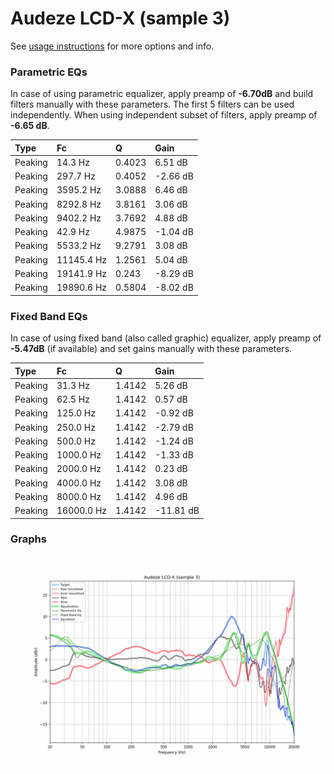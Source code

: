 # Audeze LCD-X (sample 3)
See [usage instructions](https://github.com/jaakkopasanen/AutoEq#usage) for more options and info.

### Parametric EQs
In case of using parametric equalizer, apply preamp of **-6.70dB** and build filters manually
with these parameters. The first 5 filters can be used independently.
When using independent subset of filters, apply preamp of **-6.65 dB**.

| Type    | Fc         |      Q | Gain     |
|:--------|:-----------|:-------|:---------|
| Peaking | 14.3 Hz    | 0.4023 | 6.51 dB  |
| Peaking | 297.7 Hz   | 0.4052 | -2.66 dB |
| Peaking | 3595.2 Hz  | 3.0888 | 6.46 dB  |
| Peaking | 8292.8 Hz  | 3.8161 | 3.06 dB  |
| Peaking | 9402.2 Hz  | 3.7692 | 4.88 dB  |
| Peaking | 42.9 Hz    | 4.9875 | -1.04 dB |
| Peaking | 5533.2 Hz  | 9.2791 | 3.08 dB  |
| Peaking | 11145.4 Hz | 1.2561 | 5.04 dB  |
| Peaking | 19141.9 Hz | 0.243  | -8.29 dB |
| Peaking | 19890.6 Hz | 0.5804 | -8.02 dB |

### Fixed Band EQs
In case of using fixed band (also called graphic) equalizer, apply preamp of **-5.47dB**
(if available) and set gains manually with these parameters.

| Type    | Fc         |      Q | Gain      |
|:--------|:-----------|:-------|:----------|
| Peaking | 31.3 Hz    | 1.4142 | 5.26 dB   |
| Peaking | 62.5 Hz    | 1.4142 | 0.57 dB   |
| Peaking | 125.0 Hz   | 1.4142 | -0.92 dB  |
| Peaking | 250.0 Hz   | 1.4142 | -2.79 dB  |
| Peaking | 500.0 Hz   | 1.4142 | -1.24 dB  |
| Peaking | 1000.0 Hz  | 1.4142 | -1.33 dB  |
| Peaking | 2000.0 Hz  | 1.4142 | 0.23 dB   |
| Peaking | 4000.0 Hz  | 1.4142 | 3.08 dB   |
| Peaking | 8000.0 Hz  | 1.4142 | 4.96 dB   |
| Peaking | 16000.0 Hz | 1.4142 | -11.81 dB |

### Graphs
![](./Audeze%20LCD-X%20(sample%203).png)